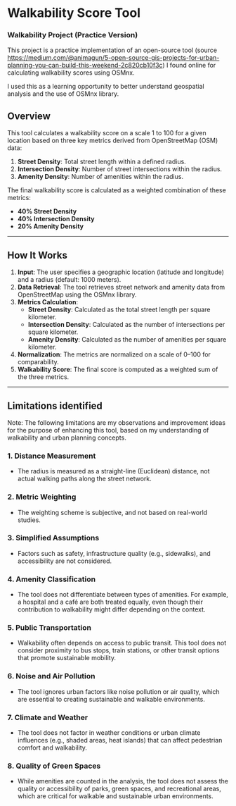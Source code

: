 # Walkability Score Tool 

### Walkability Project (Practice Version)

This project is a practice implementation of an open-source tool (source https://medium.com/@animagun/5-open-source-gis-projects-for-urban-planning-you-can-build-this-weekend-2c820cb10f3c) I found online for calculating walkability scores using OSMnx. 

I used this as a learning opportunity to better understand geospatial analysis and the use of OSMnx library.


## Overview 

This tool calculates a walkability score on a scale 1 to 100 for a given location based on three key metrics derived from OpenStreetMap (OSM) data:

1. **Street Density**: Total street length within a defined radius.
2. **Intersection Density**: Number of street intersections within the radius.
3. **Amenity Density**: Number of amenities within the radius.

The final walkability score is calculated as a weighted combination of these metrics:

- **40% Street Density**
- **40% Intersection Density**
- **20% Amenity Density**

---

## How It Works

1. **Input**: The user specifies a geographic location (latitude and longitude) and a radius (default: 1000 meters).
2. **Data Retrieval**: The tool retrieves street network and amenity data from OpenStreetMap using the OSMnx library.
3. **Metrics Calculation**:
   - **Street Density**: Calculated as the total street length per square kilometer.
   - **Intersection Density**: Calculated as the number of intersections per square kilometer.
   - **Amenity Density**: Calculated as the number of amenities per square kilometer.
4. **Normalization**: The metrics are normalized on a scale of 0–100 for comparability.
5. **Walkability Score**: The final score is computed as a weighted sum of the three metrics.

---

## Limitations identified

Note: The following limitations are my observations and improvement ideas for the purpose of enhancing this tool, based on my understanding of walkability and urban planning concepts.

### 1. **Distance Measurement**

- The radius is measured as a straight-line (Euclidean) distance, not actual walking paths along the street network.

### 2. **Metric Weighting**

- The weighting scheme is subjective, and not based on real-world studies.

### 3. **Simplified Assumptions**

- Factors such as safety, infrastructure quality (e.g., sidewalks), and accessibility are not considered.

### 4. **Amenity Classification**

- The tool does not differentiate between types of amenities. For example, a hospital and a café are both treated equally, even though their contribution to walkability might differ depending on the context.

### 5. **Public Transportation**

- Walkability often depends on access to public transit. This tool does not consider proximity to bus stops, train stations, or other transit options that promote sustainable mobility.

### 6. **Noise and Air Pollution**

- The tool ignores urban factors like noise pollution or air quality, which are essential to creating sustainable and walkable environments.

### 7. **Climate and Weather**

- The tool does not factor in weather conditions or urban climate influences (e.g., shaded areas, heat islands) that can affect pedestrian comfort and walkability.

### 8. **Quality of Green Spaces**

- While amenities are counted in the analysis, the tool does not assess the quality or accessibility of parks, green spaces, and recreational areas, which are critical for walkable and sustainable urban environments.
